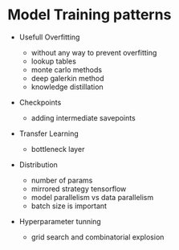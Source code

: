 
# Model Training patterns


- Usefull Overfitting
    - without any way to prevent overfitting
    - lookup tables
    - monte carlo methods
    - deep galerkin method
    - knowledge distillation

- Checkpoints
    - adding intermediate savepoints

- Transfer Learning
    - bottleneck layer

- Distribution
    - number of params
    - mirrored strategy tensorflow
    - model parallelism vs data parallelism
    - batch size is important

- Hyperparameter tunning
    - grid search and combinatorial explosion

